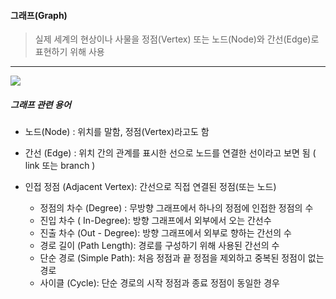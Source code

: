 #### 그래프(Graph)

> 실제 세계의 현상이나 사물을 정점(Vertex) 또는 노드(Node)와 간선(Edge)로 표현하기 위해 사용

---

<div style="text-align: left;"><img style="max-height:20%; max-width:25%; " src="https://www.fun-coding.org/00_Images/graph.png"></div>



##### 그래프 관련 용어

- 노드(Node) : 위치를 말함, 정점(Vertex)라고도 함
- 간선 (Edge) : 위치 간의 관계를 표시한 선으로 노드를 연결한 선이라고 보면 됨 ( link 또는 branch )

- 인접 정점 (Adjacent Vertex): 간선으로 직접 연결된 정점(또는 노드)
  - 정점의 차수 (Degree) : 무방향 그래프에서 하나의 정점에 인접한 정점의 수
  - 진입 차수 ( In-Degree): 방향 그래프에서 외부에서 오는 간선수
  - 진출 차수 (Out - Degree): 방향 그래프에서 외부로 향하는 간선의 수
  - 경로 길이 (Path Length): 경로를 구성하기 위해 사용된 간선의 수
  - 단순 경로 (Simple Path): 처음 정점과 끝 정점을 제외하고 중복된 정점이 없는 경로 
  - 사이클 (Cycle): 단순 경로의 시작 정점과 종료 정점이 동일한 경우
